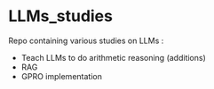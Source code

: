 # LLMs_studies
Repo containing various studies on LLMs : 

- Teach LLMs to do arithmetic reasoning (additions)
- RAG
- GPRO implementation
